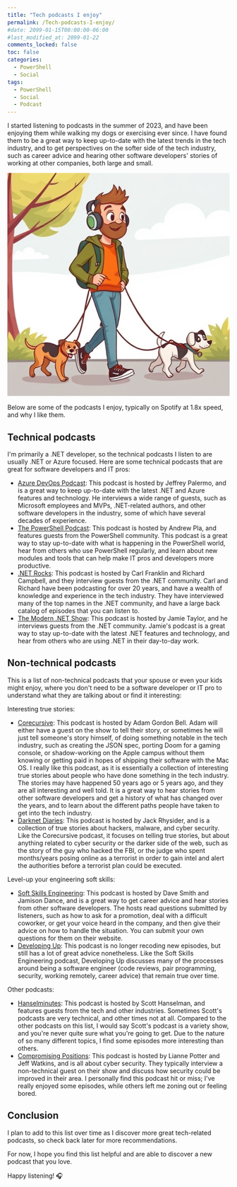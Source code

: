 ```yaml
---
title: "Tech podcasts I enjoy"
permalink: /Tech-podcasts-I-enjoy/
#date: 2099-01-15T00:00:00-06:00
#last_modified_at: 2099-01-22
comments_locked: false
toc: false
categories:
  - PowerShell
  - Social
tags:
  - PowerShell
  - Social
  - Podcast
---
```


I started listening to podcasts in the summer of 2023, and have been enjoying them while walking my dogs or exercising ever since.
I have found them to be a great way to keep up-to-date with the latest trends in the tech industry, and to get perspectives on the softer side of the tech industry, such as career advice and hearing other software developers' stories of working at other companies, both large and small.

![Cartoon software developer walking dogs while listening to a podcast](/assets/Posts/2024-11-11-Tech-podcasts-I-enjoy/cartoon-software-developer-walking-dogs-while-listening-to-podcast.jpg)

Below are some of the podcasts I enjoy, typically on Spotify at 1.8x speed, and why I like them.

## Technical podcasts

I'm primarily a .NET developer, so the technical podcasts I listen to are usually .NET or Azure focused.
Here are some technical podcasts that are great for software developers and IT pros:

- [Azure DevOps Podcast](https://azuredevopspodcast.clear-measure.com): This podcast is hosted by Jeffrey Palermo, and is a great way to keep up-to-date with the latest .NET and Azure features and technology.
  He interviews a wide range of guests, such as Microsoft employees and MVPs, .NET-related authors, and other software developers in the industry, some of which have several decades of experience.
- [The PowerShell Podcast](https://powershellpodcast.podbean.com/): This podcast is hosted by Andrew Pla, and features guests from the PowerShell community.
  This podcast is a great way to stay up-to-date with what is happening in the PowerShell world, hear from others who use PowerShell regularly, and learn about new modules and tools that can help make IT pros and developers more productive.
- [.NET Rocks](https://dotnetrocks.com): This podcast is hosted by Carl Franklin and Richard Campbell, and they interview guests from the .NET community.
  Carl and Richard have been podcasting for over 20 years, and have a wealth of knowledge and experience in the tech industry.
  They have interviewed many of the top names in the .NET community, and have a large back catalog of episodes that you can listen to.
- [The Modern .NET Show](https://dotnetcore.show): This podcast is hosted by Jamie Taylor, and he interviews guests from the .NET community.
  Jamie's podcast is a great way to stay up-to-date with the latest .NET features and technology, and hear from others who are using .NET in their day-to-day work.

## Non-technical podcasts

This is a list of non-technical podcasts that your spouse or even your kids might enjoy, where you don't need to be a software developer or IT pro to understand what they are talking about or find it interesting:

Interesting true stories:

- [Corecursive](https://corecursive.com): This podcast is hosted by Adam Gordon Bell.
  Adam will either have a guest on the show to tell their story, or sometimes he will just tell someone's story himself, of doing something notable in the tech industry, such as creating the JSON spec, porting Doom for a gaming console, or shadow-working on the Apple campus without them knowing or getting paid in hopes of shipping their software with the Mac OS.
  I really like this podcast, as it is essentially a collection of interesting true stories about people who have done something in the tech industry.
  The stories may have happened 50 years ago or 5 years ago, and they are all interesting and well told.
  It is a great way to hear stories from other software developers and get a history of what has changed over the years, and to learn about the different paths people have taken to get into the tech industry.
- [Darknet Diaries](https://darknetdiaries.com): This podcast is hosted by Jack Rhysider, and is a collection of true stories about hackers, malware, and cyber security.
  Like the Corecursive podcast, it focuses on telling true stories, but about anything related to cyber security or the darker side of the web, such as the story of the guy who hacked the FBI, or the judge who spent months/years posing online as a terrorist in order to gain intel and alert the authorities before a terrorist plan could be executed.

Level-up your engineering soft skills:

- [Soft Skills Engineering](https://softskills.audio): This podcast is hosted by Dave Smith and Jamison Dance, and is a great way to get career advice and hear stories from other software developers.
  The hosts read questions submitted by listeners, such as how to ask for a promotion, deal with a difficult coworker, or get your voice heard in the company, and then give their advice on how to handle the situation.
  You can submit your own questions for them on their website.
- [Developing Up](https://www.developingup.com): This podcast is no longer recoding new episodes, but still has a lot of great advice nonetheless. Like the Soft Skills Engineering podcast, Developing Up discusses many of the processes around being a software engineer (code reviews, pair programming, security, working remotely, career advice) that remain true over time.

Other podcasts:

- [Hanselminutes](https://hanselminutes.com): This podcast is hosted by Scott Hanselman, and features guests from the tech and other industries.
  Sometimes Scott's podcasts are very technical, and other times not at all.
  Compared to the other podcasts on this list, I would say Scott's podcast is a variety show, and you're never quite sure what you're going to get.
  Due to the nature of so many different topics, I find some episodes more interesting than others.
- [Compromising Positions](https://www.compromisingpositions.co.uk): This podcast is hosted by Lianne Potter and Jeff Watkins, and is all about cyber security.
  They typically interview a non-technical guest on their show and discuss how security could be improved in their area.
  I personally find this podcast hit or miss; I've really enjoyed some episodes, while others left me zoning out or feeling bored.

## Conclusion

I plan to add to this list over time as I discover more great tech-related podcasts, so check back later for more recommendations.

For now, I hope you find this list helpful and are able to discover a new podcast that you love.

Happy listening! 🎧
